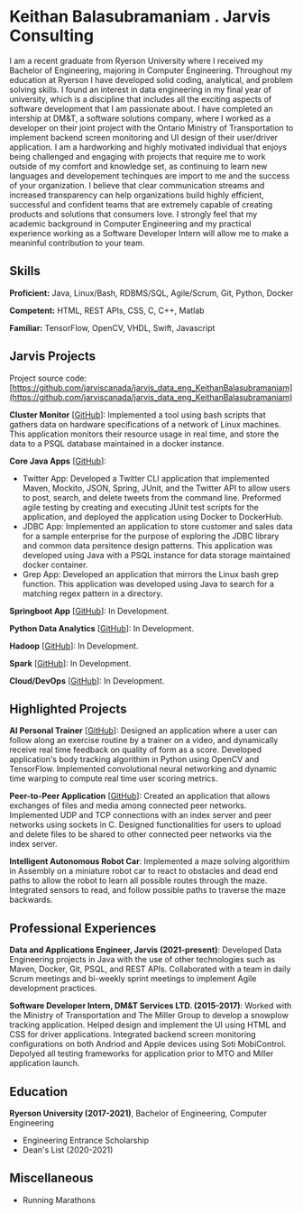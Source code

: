 # Keithan Balasubramaniam . Jarvis Consulting

I am a recent graduate from Ryerson University where I received my Bachelor of Engineering, majoring in Computer Engineering. Throughout my education at Ryerson I have developed solid coding, analytical, and problem solving skills. I found an interest in data engineering in my final year of university, which is a discipline that includes all the exciting aspects of software development that I am passionate about. I have completed an intership at DM&T, a software solutions company, where I worked as a developer on their joint project with the Ontario Ministry of Transportation to implement backend screen monitoring and UI design of their user/driver application. I am a hardworking and highly motivated individual that enjoys being challenged and engaging with projects that require me to work outside of my comfort and knowledge set, as continuing to learn new languages and developement techinques are import to me and the success of your organization. I believe that clear communication streams and increased transparency can help organizations build highly efficient, successful and confident teams that are extremely capable of creating products and solutions that consumers love. I strongly feel that my academic background in Computer Engineering and my practical experience working as a Software Developer Intern will allow me to make a meaninful contribution to your team.

## Skills

**Proficient:** Java, Linux/Bash, RDBMS/SQL, Agile/Scrum, Git, Python, Docker

**Competent:** HTML, REST APIs, CSS, C, C++, Matlab

**Familiar:** TensorFlow, OpenCV, VHDL, Swift, Javascript

## Jarvis Projects

Project source code: [https://github.com/jarviscanada/jarvis_data_eng_KeithanBalasubramaniam](https://github.com/jarviscanada/jarvis_data_eng_KeithanBalasubramaniam)


**Cluster Monitor** [[GitHub](https://github.com/jarviscanada/jarvis_data_eng_KeithanBalasubramaniam/tree/master/linux_sql)]: Implemented a tool using bash scripts that gathers data on hardware specifications of a network of Linux machines. This application monitors their resource usage in real time, and store the data to a PSQL database maintained in a docker instance.

**Core Java Apps** [[GitHub](https://github.com/jarviscanada/jarvis_data_eng_KeithanBalasubramaniam/tree/master/core_java)]:
      
  - Twitter App: Developed a Twitter CLI application that implemented Maven, Mockito, JSON, Spring, JUnit, and the Twitter API to allow users to post, search, and delete tweets from the command line. Preformed agile testing by creating and executing JUnit test scripts for the application, and deployed the application using Docker to DockerHub.
  - JDBC App: Implemented an application to store customer and sales data for a sample enterprise for the purpose of exploring the JDBC library and common data persitence design patterns. This application was developed using Java with a PSQL instance for data storage maintained docker container.
  - Grep App: Developed an application that mirrors the Linux bash grep function. This application was developed using Java to search for a matching regex pattern in a directory.

**Springboot App** [[GitHub](https://github.com/jarviscanada/jarvis_data_eng_KeithanBalasubramaniam/tree/master/springboot)]: In Development.

**Python Data Analytics** [[GitHub](https://github.com/jarviscanada/jarvis_data_eng_KeithanBalasubramaniam/tree/master/python_data_anlytics)]: In Development.

**Hadoop** [[GitHub](https://github.com/jarviscanada/jarvis_data_eng_KeithanBalasubramaniam/tree/master/hadoop)]: In Development.

**Spark** [[GitHub](https://github.com/jarviscanada/jarvis_data_eng_KeithanBalasubramaniam/tree/master/spark)]: In Development.

**Cloud/DevOps** [[GitHub](https://github.com/jarviscanada/jarvis_data_eng_KeithanBalasubramaniam/tree/master/cloud_devops)]: In Development.


## Highlighted Projects
**AI Personal Trainer** [[GitHub](https://github.com/KeithanBala/AI-Personal-Trainer)]: Designed an application where a user can follow along an exercise routine by a trainer on a video, and dynamically receive real time feedback on quality of form as a score. Developed application's body tracking algorithim in Python using OpenCV and TensorFlow. Implemented convolutional neural networking and dynamic time warping to compute real time user scoring metrics.

**Peer-to-Peer Application** [[GitHub](https://github.com/KeithanBala/P2P-Application)]: Created an application that allows exchanges of files and media among connected peer networks. Implemented UDP and TCP connections with an index server and peer networks using sockets in C. Designed functionalities for users to upload and delete files to be shared to other connected peer networks via the index server.

**Intelligent Autonomous Robot Car**: Implemented a maze solving algorithim in Assembly on a miniature robot car to react to obstacles and dead end paths to allow the robot to learn all possible routes through the maze. Integrated sensors to read, and follow possible paths to traverse the maze backwards.


## Professional Experiences

**Data and Applications Engineer, Jarvis (2021-present)**: Developed Data Engineering projects in Java with the use of other technologies such as Maven, Docker, Git, PSQL, and REST APIs. Collaborated with a team in daily Scrum meetings and bi-weekly sprint meetings to implement Agile development practices.

**Software Developer Intern, DM&T Services LTD. (2015-2017)**: Worked with the Ministry of Transportation and The Miller Group to develop a snowplow tracking application. Helped design and implement the UI using HTML and CSS for driver applications. Integrated backend screen monitoring configurations on both Andriod and Apple devices using Soti MobiControl. Depolyed all testing frameworks for application prior to MTO and Miller application launch.


## Education
**Ryerson University (2017-2021)**, Bachelor of Engineering, Computer Engineering
- Engineering Entrance Scholarship
- Dean's List (2020-2021)


## Miscellaneous
- Running Marathons